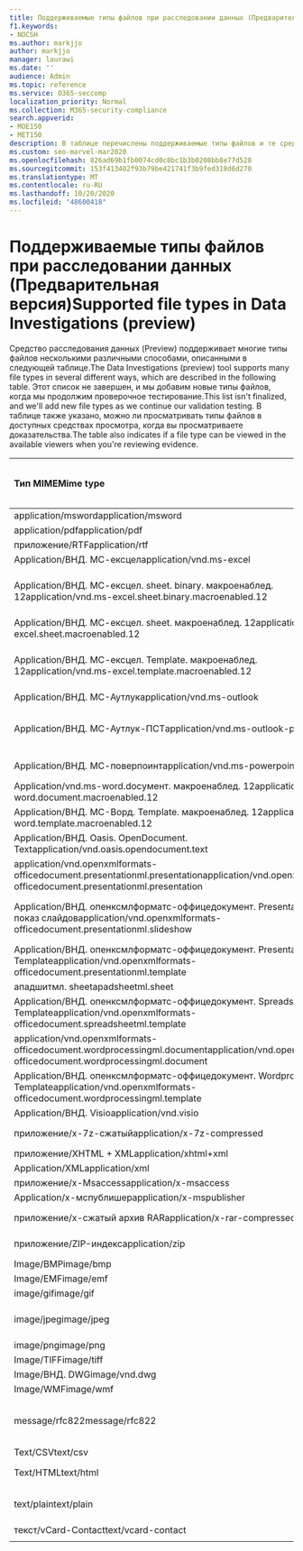 ```yaml
---
title: Поддерживаемые типы файлов при расследовании данных (Предварительная версия)
f1.keywords:
- NOCSH
ms.author: markjjo
author: markjjo
manager: laurawi
ms.date: ''
audience: Admin
ms.topic: reference
ms.service: O365-seccomp
localization_priority: Normal
ms.collection: M365-security-compliance
search.appverid:
- MOE150
- MET150
description: В таблице перечислены поддерживаемые типы файлов и те средства просмотра, которые они могут просматривать при расследовании данных (Предварительная версия).
ms.custom: seo-marvel-mar2020
ms.openlocfilehash: 826ad69b1fb0074cd0c8bc1b3b0208bb8e77d528
ms.sourcegitcommit: 153f413402f93b79be421741f3b9fed318d6d270
ms.translationtype: MT
ms.contentlocale: ru-RU
ms.lasthandoff: 10/20/2020
ms.locfileid: "48600418"
---
```

# <a name="supported-file-types-in-data-investigations-preview"></a><span data-ttu-id="a0a8b-103">Поддерживаемые типы файлов при расследовании данных (Предварительная версия)</span><span class="sxs-lookup"><span data-stu-id="a0a8b-103">Supported file types in Data Investigations (preview)</span></span>

<span data-ttu-id="a0a8b-104">Средство расследования данных (Preview) поддерживает многие типы файлов несколькими различными способами, описанными в следующей таблице.</span><span class="sxs-lookup"><span data-stu-id="a0a8b-104">The Data Investigations (preview) tool supports many file types in several different ways, which are described in the following table.</span></span> <span data-ttu-id="a0a8b-105">Этот список не завершен, и мы добавим новые типы файлов, когда мы продолжим проверочное тестирование.</span><span class="sxs-lookup"><span data-stu-id="a0a8b-105">This list isn't finalized, and we'll add new file types as we continue our validation testing.</span></span> <span data-ttu-id="a0a8b-106">В таблице также указано, можно ли просматривать типы файлов в доступных средствах просмотра, когда вы просматриваете доказательства.</span><span class="sxs-lookup"><span data-stu-id="a0a8b-106">The table also indicates if a file type can be viewed in the available viewers when you're reviewing evidence.</span></span>

| <span data-ttu-id="a0a8b-107">Тип MIME</span><span class="sxs-lookup"><span data-stu-id="a0a8b-107">Mime type</span></span> | <span data-ttu-id="a0a8b-108">Класс File</span><span class="sxs-lookup"><span data-stu-id="a0a8b-108">File class</span></span> | <span data-ttu-id="a0a8b-109">Встроенное средство просмотра</span><span class="sxs-lookup"><span data-stu-id="a0a8b-109">Native viewer</span></span> | <span data-ttu-id="a0a8b-110">Средство просмотра текста</span><span class="sxs-lookup"><span data-stu-id="a0a8b-110">Text viewer</span></span> | <span data-ttu-id="a0a8b-111">Средство просмотра примечаний</span><span class="sxs-lookup"><span data-stu-id="a0a8b-111">Annotate viewer</span></span> | <span data-ttu-id="a0a8b-112">Извлечение контейнера</span><span class="sxs-lookup"><span data-stu-id="a0a8b-112">Container extraction</span></span> | <span data-ttu-id="a0a8b-113">Расширения</span><span class="sxs-lookup"><span data-stu-id="a0a8b-113">Extensions</span></span> |
|:------|:------|:------|:------|:------|:------|:------|
|<span data-ttu-id="a0a8b-114">application/msword</span><span class="sxs-lookup"><span data-stu-id="a0a8b-114">application/msword</span></span> | <span data-ttu-id="a0a8b-115">Документ</span><span class="sxs-lookup"><span data-stu-id="a0a8b-115">Document</span></span> | <span data-ttu-id="a0a8b-116">Да</span><span class="sxs-lookup"><span data-stu-id="a0a8b-116">Yes</span></span> | <span data-ttu-id="a0a8b-117">Да</span><span class="sxs-lookup"><span data-stu-id="a0a8b-117">Yes</span></span> | <span data-ttu-id="a0a8b-118">Да</span><span class="sxs-lookup"><span data-stu-id="a0a8b-118">Yes</span></span> | <span data-ttu-id="a0a8b-119">Нет</span><span class="sxs-lookup"><span data-stu-id="a0a8b-119">No</span></span> | <span data-ttu-id="a0a8b-120">. doc;. dat</span><span class="sxs-lookup"><span data-stu-id="a0a8b-120">.doc; .dat</span></span> |
|<span data-ttu-id="a0a8b-121">application/pdf</span><span class="sxs-lookup"><span data-stu-id="a0a8b-121">application/pdf</span></span> | <span data-ttu-id="a0a8b-122">Документ</span><span class="sxs-lookup"><span data-stu-id="a0a8b-122">Document</span></span> | <span data-ttu-id="a0a8b-123">Да</span><span class="sxs-lookup"><span data-stu-id="a0a8b-123">Yes</span></span> | <span data-ttu-id="a0a8b-124">Да</span><span class="sxs-lookup"><span data-stu-id="a0a8b-124">Yes</span></span> | <span data-ttu-id="a0a8b-125">Да</span><span class="sxs-lookup"><span data-stu-id="a0a8b-125">Yes</span></span> | <span data-ttu-id="a0a8b-126">Нет</span><span class="sxs-lookup"><span data-stu-id="a0a8b-126">No</span></span> | <span data-ttu-id="a0a8b-127">PDF</span><span class="sxs-lookup"><span data-stu-id="a0a8b-127">.pdf</span></span> |
|<span data-ttu-id="a0a8b-128">приложение/RTF</span><span class="sxs-lookup"><span data-stu-id="a0a8b-128">application/rtf</span></span> | <span data-ttu-id="a0a8b-129">Документ</span><span class="sxs-lookup"><span data-stu-id="a0a8b-129">Document</span></span> | <span data-ttu-id="a0a8b-130">Да</span><span class="sxs-lookup"><span data-stu-id="a0a8b-130">Yes</span></span> | <span data-ttu-id="a0a8b-131">Да</span><span class="sxs-lookup"><span data-stu-id="a0a8b-131">Yes</span></span> | <span data-ttu-id="a0a8b-132">Да</span><span class="sxs-lookup"><span data-stu-id="a0a8b-132">Yes</span></span> | <span data-ttu-id="a0a8b-133">Нет</span><span class="sxs-lookup"><span data-stu-id="a0a8b-133">No</span></span> | <span data-ttu-id="a0a8b-134">RTF; DOC</span><span class="sxs-lookup"><span data-stu-id="a0a8b-134">.rtf; .doc</span></span> |
|<span data-ttu-id="a0a8b-135">Application/ВНД. МС-ексцел</span><span class="sxs-lookup"><span data-stu-id="a0a8b-135">application/vnd.ms-excel</span></span> | <span data-ttu-id="a0a8b-136">Документ</span><span class="sxs-lookup"><span data-stu-id="a0a8b-136">Document</span></span> | <span data-ttu-id="a0a8b-137">Да</span><span class="sxs-lookup"><span data-stu-id="a0a8b-137">Yes</span></span> | <span data-ttu-id="a0a8b-138">Да</span><span class="sxs-lookup"><span data-stu-id="a0a8b-138">Yes</span></span> | <span data-ttu-id="a0a8b-139">Да</span><span class="sxs-lookup"><span data-stu-id="a0a8b-139">Yes</span></span> | <span data-ttu-id="a0a8b-140">Нет</span><span class="sxs-lookup"><span data-stu-id="a0a8b-140">No</span></span> | <span data-ttu-id="a0a8b-141">XLS; dat</span><span class="sxs-lookup"><span data-stu-id="a0a8b-141">.xls; .dat</span></span> |
|<span data-ttu-id="a0a8b-142">Application/ВНД. МС-ексцел. sheet. binary. макроенаблед. 12</span><span class="sxs-lookup"><span data-stu-id="a0a8b-142">application/vnd.ms-excel.sheet.binary.macroenabled.12</span></span> | <span data-ttu-id="a0a8b-143">Производительность и формат открытого документа</span><span class="sxs-lookup"><span data-stu-id="a0a8b-143">Productivity / Open Document Format</span></span> | <span data-ttu-id="a0a8b-144">Да</span><span class="sxs-lookup"><span data-stu-id="a0a8b-144">Yes</span></span> | <span data-ttu-id="a0a8b-145">Да</span><span class="sxs-lookup"><span data-stu-id="a0a8b-145">Yes</span></span> | <span data-ttu-id="a0a8b-146">Нет</span><span class="sxs-lookup"><span data-stu-id="a0a8b-146">No</span></span> | <span data-ttu-id="a0a8b-147">Нет</span><span class="sxs-lookup"><span data-stu-id="a0a8b-147">No</span></span> | <span data-ttu-id="a0a8b-148">. xlsb</span><span class="sxs-lookup"><span data-stu-id="a0a8b-148">.xlsb</span></span> |
|<span data-ttu-id="a0a8b-149">Application/ВНД. МС-ексцел. sheet. макроенаблед. 12</span><span class="sxs-lookup"><span data-stu-id="a0a8b-149">application/vnd.ms-excel.sheet.macroenabled.12</span></span> | <span data-ttu-id="a0a8b-150">Документ</span><span class="sxs-lookup"><span data-stu-id="a0a8b-150">Document</span></span> | <span data-ttu-id="a0a8b-151">Да</span><span class="sxs-lookup"><span data-stu-id="a0a8b-151">Yes</span></span> | <span data-ttu-id="a0a8b-152">Да</span><span class="sxs-lookup"><span data-stu-id="a0a8b-152">Yes</span></span> | <span data-ttu-id="a0a8b-153">Да</span><span class="sxs-lookup"><span data-stu-id="a0a8b-153">Yes</span></span> | <span data-ttu-id="a0a8b-154">Нет</span><span class="sxs-lookup"><span data-stu-id="a0a8b-154">No</span></span> | <span data-ttu-id="a0a8b-155">. xlsm</span><span class="sxs-lookup"><span data-stu-id="a0a8b-155">.xlsm</span></span> |
|<span data-ttu-id="a0a8b-156">Application/ВНД. МС-ексцел. Template. макроенаблед. 12</span><span class="sxs-lookup"><span data-stu-id="a0a8b-156">application/vnd.ms-excel.template.macroenabled.12</span></span> | <span data-ttu-id="a0a8b-157">Производительность и формат открытого документа</span><span class="sxs-lookup"><span data-stu-id="a0a8b-157">Productivity / Open Document Format</span></span> | <span data-ttu-id="a0a8b-158">Нет</span><span class="sxs-lookup"><span data-stu-id="a0a8b-158">No</span></span> | <span data-ttu-id="a0a8b-159">Да</span><span class="sxs-lookup"><span data-stu-id="a0a8b-159">Yes</span></span> | <span data-ttu-id="a0a8b-160">Нет</span><span class="sxs-lookup"><span data-stu-id="a0a8b-160">No</span></span> | <span data-ttu-id="a0a8b-161">Нет</span><span class="sxs-lookup"><span data-stu-id="a0a8b-161">No</span></span> | <span data-ttu-id="a0a8b-162">. xltm</span><span class="sxs-lookup"><span data-stu-id="a0a8b-162">.xltm</span></span> |
|<span data-ttu-id="a0a8b-163">Application/ВНД. МС-Аутлук</span><span class="sxs-lookup"><span data-stu-id="a0a8b-163">application/vnd.ms-outlook</span></span> | <span data-ttu-id="a0a8b-164">Эффективность</span><span class="sxs-lookup"><span data-stu-id="a0a8b-164">Productivity</span></span> | <span data-ttu-id="a0a8b-165">Нет</span><span class="sxs-lookup"><span data-stu-id="a0a8b-165">No</span></span> | <span data-ttu-id="a0a8b-166">Нет</span><span class="sxs-lookup"><span data-stu-id="a0a8b-166">No</span></span> | <span data-ttu-id="a0a8b-167">Нет</span><span class="sxs-lookup"><span data-stu-id="a0a8b-167">No</span></span> | <span data-ttu-id="a0a8b-168">Нет</span><span class="sxs-lookup"><span data-stu-id="a0a8b-168">No</span></span> | <span data-ttu-id="a0a8b-169">. MSG</span><span class="sxs-lookup"><span data-stu-id="a0a8b-169">.msg</span></span> |
|<span data-ttu-id="a0a8b-170">Application/ВНД. МС-Аутлук-ПСТ</span><span class="sxs-lookup"><span data-stu-id="a0a8b-170">application/vnd.ms-outlook-pst</span></span> | <span data-ttu-id="a0a8b-171">Производительность и совместная работа</span><span class="sxs-lookup"><span data-stu-id="a0a8b-171">Productivity / Collaboration</span></span> | <span data-ttu-id="a0a8b-172">Нет</span><span class="sxs-lookup"><span data-stu-id="a0a8b-172">No</span></span> | <span data-ttu-id="a0a8b-173">Нет</span><span class="sxs-lookup"><span data-stu-id="a0a8b-173">No</span></span> | <span data-ttu-id="a0a8b-174">Нет</span><span class="sxs-lookup"><span data-stu-id="a0a8b-174">No</span></span> | <span data-ttu-id="a0a8b-175">Да</span><span class="sxs-lookup"><span data-stu-id="a0a8b-175">Yes</span></span> | <span data-ttu-id="a0a8b-176">PST-файл</span><span class="sxs-lookup"><span data-stu-id="a0a8b-176">.pst</span></span> |
|<span data-ttu-id="a0a8b-177">Application/ВНД. МС-поверпоинт</span><span class="sxs-lookup"><span data-stu-id="a0a8b-177">application/vnd.ms-powerpoint</span></span> | <span data-ttu-id="a0a8b-178">Документ</span><span class="sxs-lookup"><span data-stu-id="a0a8b-178">Document</span></span> | <span data-ttu-id="a0a8b-179">Да</span><span class="sxs-lookup"><span data-stu-id="a0a8b-179">Yes</span></span> | <span data-ttu-id="a0a8b-180">Да</span><span class="sxs-lookup"><span data-stu-id="a0a8b-180">Yes</span></span> | <span data-ttu-id="a0a8b-181">Да</span><span class="sxs-lookup"><span data-stu-id="a0a8b-181">Yes</span></span> | <span data-ttu-id="a0a8b-182">Нет</span><span class="sxs-lookup"><span data-stu-id="a0a8b-182">No</span></span> | <span data-ttu-id="a0a8b-183">PPT; PPS;. pot</span><span class="sxs-lookup"><span data-stu-id="a0a8b-183">.ppt; .pps; .pot</span></span> |
|<span data-ttu-id="a0a8b-184">Application/vnd.ms-word.docумент. макроенаблед. 12</span><span class="sxs-lookup"><span data-stu-id="a0a8b-184">application/vnd.ms-word.document.macroenabled.12</span></span> | <span data-ttu-id="a0a8b-185">Документ</span><span class="sxs-lookup"><span data-stu-id="a0a8b-185">Document</span></span> | <span data-ttu-id="a0a8b-186">Да</span><span class="sxs-lookup"><span data-stu-id="a0a8b-186">Yes</span></span> | <span data-ttu-id="a0a8b-187">Да</span><span class="sxs-lookup"><span data-stu-id="a0a8b-187">Yes</span></span> | <span data-ttu-id="a0a8b-188">Да</span><span class="sxs-lookup"><span data-stu-id="a0a8b-188">Yes</span></span> | <span data-ttu-id="a0a8b-189">Нет</span><span class="sxs-lookup"><span data-stu-id="a0a8b-189">No</span></span> | <span data-ttu-id="a0a8b-190">DOCM</span><span class="sxs-lookup"><span data-stu-id="a0a8b-190">.docm</span></span> |
|<span data-ttu-id="a0a8b-191">Application/ВНД. МС-Ворд. Template. макроенаблед. 12</span><span class="sxs-lookup"><span data-stu-id="a0a8b-191">application/vnd.ms-word.template.macroenabled.12</span></span> | <span data-ttu-id="a0a8b-192">Документ</span><span class="sxs-lookup"><span data-stu-id="a0a8b-192">Document</span></span> | <span data-ttu-id="a0a8b-193">Да</span><span class="sxs-lookup"><span data-stu-id="a0a8b-193">Yes</span></span> | <span data-ttu-id="a0a8b-194">Да</span><span class="sxs-lookup"><span data-stu-id="a0a8b-194">Yes</span></span> | <span data-ttu-id="a0a8b-195">Да</span><span class="sxs-lookup"><span data-stu-id="a0a8b-195">Yes</span></span> | <span data-ttu-id="a0a8b-196">Нет</span><span class="sxs-lookup"><span data-stu-id="a0a8b-196">No</span></span> | <span data-ttu-id="a0a8b-197">. dotm</span><span class="sxs-lookup"><span data-stu-id="a0a8b-197">.dotm</span></span> |
|<span data-ttu-id="a0a8b-198">Application/ВНД. Oasis. OpenDocument. Text</span><span class="sxs-lookup"><span data-stu-id="a0a8b-198">application/vnd.oasis.opendocument.text</span></span> | <span data-ttu-id="a0a8b-199">Документ</span><span class="sxs-lookup"><span data-stu-id="a0a8b-199">Document</span></span> | <span data-ttu-id="a0a8b-200">Да</span><span class="sxs-lookup"><span data-stu-id="a0a8b-200">Yes</span></span> | <span data-ttu-id="a0a8b-201">Да</span><span class="sxs-lookup"><span data-stu-id="a0a8b-201">Yes</span></span> | <span data-ttu-id="a0a8b-202">Да</span><span class="sxs-lookup"><span data-stu-id="a0a8b-202">Yes</span></span> | <span data-ttu-id="a0a8b-203">Нет</span><span class="sxs-lookup"><span data-stu-id="a0a8b-203">No</span></span> | <span data-ttu-id="a0a8b-204">Detection</span><span class="sxs-lookup"><span data-stu-id="a0a8b-204">.odt;</span></span>  |
|<span data-ttu-id="a0a8b-205">application/vnd.openxmlformats-officedocument.presentationml.presentation</span><span class="sxs-lookup"><span data-stu-id="a0a8b-205">application/vnd.openxmlformats-officedocument.presentationml.presentation</span></span> | <span data-ttu-id="a0a8b-206">Документ</span><span class="sxs-lookup"><span data-stu-id="a0a8b-206">Document</span></span> | <span data-ttu-id="a0a8b-207">Да</span><span class="sxs-lookup"><span data-stu-id="a0a8b-207">Yes</span></span> | <span data-ttu-id="a0a8b-208">Да</span><span class="sxs-lookup"><span data-stu-id="a0a8b-208">Yes</span></span> | <span data-ttu-id="a0a8b-209">Да</span><span class="sxs-lookup"><span data-stu-id="a0a8b-209">Yes</span></span> | <span data-ttu-id="a0a8b-210">Нет</span><span class="sxs-lookup"><span data-stu-id="a0a8b-210">No</span></span> | <span data-ttu-id="a0a8b-211">PPTX</span><span class="sxs-lookup"><span data-stu-id="a0a8b-211">.pptx</span></span> |
|<span data-ttu-id="a0a8b-212">Application/ВНД. опенксмлформатс-оффицедокумент. PresentationML. показ слайдов</span><span class="sxs-lookup"><span data-stu-id="a0a8b-212">application/vnd.openxmlformats-officedocument.presentationml.slideshow</span></span> | <span data-ttu-id="a0a8b-213">Производительность и формат открытого документа</span><span class="sxs-lookup"><span data-stu-id="a0a8b-213">Productivity / Open Document Format</span></span> | <span data-ttu-id="a0a8b-214">Да</span><span class="sxs-lookup"><span data-stu-id="a0a8b-214">Yes</span></span> | <span data-ttu-id="a0a8b-215">Да</span><span class="sxs-lookup"><span data-stu-id="a0a8b-215">Yes</span></span> | <span data-ttu-id="a0a8b-216">Да</span><span class="sxs-lookup"><span data-stu-id="a0a8b-216">Yes</span></span> | <span data-ttu-id="a0a8b-217">Нет</span><span class="sxs-lookup"><span data-stu-id="a0a8b-217">No</span></span> | <span data-ttu-id="a0a8b-218">. ppsx</span><span class="sxs-lookup"><span data-stu-id="a0a8b-218">.ppsx</span></span> |
|<span data-ttu-id="a0a8b-219">Application/ВНД. опенксмлформатс-оффицедокумент. PresentationML. Template</span><span class="sxs-lookup"><span data-stu-id="a0a8b-219">application/vnd.openxmlformats-officedocument.presentationml.template</span></span> | <span data-ttu-id="a0a8b-220">Документ</span><span class="sxs-lookup"><span data-stu-id="a0a8b-220">Document</span></span> | <span data-ttu-id="a0a8b-221">Да</span><span class="sxs-lookup"><span data-stu-id="a0a8b-221">Yes</span></span> | <span data-ttu-id="a0a8b-222">Да</span><span class="sxs-lookup"><span data-stu-id="a0a8b-222">Yes</span></span> | <span data-ttu-id="a0a8b-223">Да</span><span class="sxs-lookup"><span data-stu-id="a0a8b-223">Yes</span></span> | <span data-ttu-id="a0a8b-224">Нет</span><span class="sxs-lookup"><span data-stu-id="a0a8b-224">No</span></span> | <span data-ttu-id="a0a8b-225">. potx</span><span class="sxs-lookup"><span data-stu-id="a0a8b-225">.potx</span></span> |
| <span data-ttu-id="a0a8b-226">ападшитмл. sheet</span><span class="sxs-lookup"><span data-stu-id="a0a8b-226">apadsheetml.sheet</span></span> | <span data-ttu-id="a0a8b-227">Документ</span><span class="sxs-lookup"><span data-stu-id="a0a8b-227">Document</span></span> | <span data-ttu-id="a0a8b-228">Да</span><span class="sxs-lookup"><span data-stu-id="a0a8b-228">Yes</span></span> | <span data-ttu-id="a0a8b-229">Да</span><span class="sxs-lookup"><span data-stu-id="a0a8b-229">Yes</span></span> | <span data-ttu-id="a0a8b-230">Да</span><span class="sxs-lookup"><span data-stu-id="a0a8b-230">Yes</span></span> | <span data-ttu-id="a0a8b-231">Нет</span><span class="sxs-lookup"><span data-stu-id="a0a8b-231">No</span></span> | <span data-ttu-id="a0a8b-232">XLSX</span><span class="sxs-lookup"><span data-stu-id="a0a8b-232">.xlsx</span></span> |
|<span data-ttu-id="a0a8b-233">Application/ВНД. опенксмлформатс-оффицедокумент. SpreadsheetML. Template</span><span class="sxs-lookup"><span data-stu-id="a0a8b-233">application/vnd.openxmlformats-officedocument.spreadsheetml.template</span></span> | <span data-ttu-id="a0a8b-234">Документ</span><span class="sxs-lookup"><span data-stu-id="a0a8b-234">Document</span></span> | <span data-ttu-id="a0a8b-235">Да</span><span class="sxs-lookup"><span data-stu-id="a0a8b-235">Yes</span></span> | <span data-ttu-id="a0a8b-236">Да</span><span class="sxs-lookup"><span data-stu-id="a0a8b-236">Yes</span></span> | <span data-ttu-id="a0a8b-237">Да</span><span class="sxs-lookup"><span data-stu-id="a0a8b-237">Yes</span></span> | <span data-ttu-id="a0a8b-238">Нет</span><span class="sxs-lookup"><span data-stu-id="a0a8b-238">No</span></span> | <span data-ttu-id="a0a8b-239">. xltx</span><span class="sxs-lookup"><span data-stu-id="a0a8b-239">.xltx</span></span> |
|<span data-ttu-id="a0a8b-240">application/vnd.openxmlformats-officedocument.wordprocessingml.document</span><span class="sxs-lookup"><span data-stu-id="a0a8b-240">application/vnd.openxmlformats-officedocument.wordprocessingml.document</span></span> | <span data-ttu-id="a0a8b-241">Документ</span><span class="sxs-lookup"><span data-stu-id="a0a8b-241">Document</span></span> | <span data-ttu-id="a0a8b-242">Да</span><span class="sxs-lookup"><span data-stu-id="a0a8b-242">Yes</span></span> | <span data-ttu-id="a0a8b-243">Да</span><span class="sxs-lookup"><span data-stu-id="a0a8b-243">Yes</span></span> | <span data-ttu-id="a0a8b-244">Да</span><span class="sxs-lookup"><span data-stu-id="a0a8b-244">Yes</span></span> | <span data-ttu-id="a0a8b-245">Нет</span><span class="sxs-lookup"><span data-stu-id="a0a8b-245">No</span></span> | <span data-ttu-id="a0a8b-246">DOCX</span><span class="sxs-lookup"><span data-stu-id="a0a8b-246">.docx</span></span> |
|<span data-ttu-id="a0a8b-247">Application/ВНД. опенксмлформатс-оффицедокумент. WordprocessingML. Template</span><span class="sxs-lookup"><span data-stu-id="a0a8b-247">application/vnd.openxmlformats-officedocument.wordprocessingml.template</span></span> | <span data-ttu-id="a0a8b-248">Документ</span><span class="sxs-lookup"><span data-stu-id="a0a8b-248">Document</span></span> | <span data-ttu-id="a0a8b-249">Да</span><span class="sxs-lookup"><span data-stu-id="a0a8b-249">Yes</span></span> | <span data-ttu-id="a0a8b-250">Да</span><span class="sxs-lookup"><span data-stu-id="a0a8b-250">Yes</span></span> | <span data-ttu-id="a0a8b-251">Да</span><span class="sxs-lookup"><span data-stu-id="a0a8b-251">Yes</span></span> | <span data-ttu-id="a0a8b-252">Нет</span><span class="sxs-lookup"><span data-stu-id="a0a8b-252">No</span></span> | <span data-ttu-id="a0a8b-253">. dotx</span><span class="sxs-lookup"><span data-stu-id="a0a8b-253">.dotx</span></span> |
|<span data-ttu-id="a0a8b-254">Application/ВНД. Visio</span><span class="sxs-lookup"><span data-stu-id="a0a8b-254">application/vnd.visio</span></span> | <span data-ttu-id="a0a8b-255">Документ</span><span class="sxs-lookup"><span data-stu-id="a0a8b-255">Document</span></span> | <span data-ttu-id="a0a8b-256">Да</span><span class="sxs-lookup"><span data-stu-id="a0a8b-256">Yes</span></span> | <span data-ttu-id="a0a8b-257">Да</span><span class="sxs-lookup"><span data-stu-id="a0a8b-257">Yes</span></span> | <span data-ttu-id="a0a8b-258">Да</span><span class="sxs-lookup"><span data-stu-id="a0a8b-258">Yes</span></span> | <span data-ttu-id="a0a8b-259">Нет</span><span class="sxs-lookup"><span data-stu-id="a0a8b-259">No</span></span> | <span data-ttu-id="a0a8b-260">. VSD</span><span class="sxs-lookup"><span data-stu-id="a0a8b-260">.vsd</span></span> |
|<span data-ttu-id="a0a8b-261">приложение/x-7z-сжатый</span><span class="sxs-lookup"><span data-stu-id="a0a8b-261">application/x-7z-compressed</span></span> | <span data-ttu-id="a0a8b-262">Архив/контейнер</span><span class="sxs-lookup"><span data-stu-id="a0a8b-262">Archive / Container</span></span> | <span data-ttu-id="a0a8b-263">Нет</span><span class="sxs-lookup"><span data-stu-id="a0a8b-263">No</span></span> | <span data-ttu-id="a0a8b-264">Нет</span><span class="sxs-lookup"><span data-stu-id="a0a8b-264">No</span></span> | <span data-ttu-id="a0a8b-265">Нет</span><span class="sxs-lookup"><span data-stu-id="a0a8b-265">No</span></span> | <span data-ttu-id="a0a8b-266">Да</span><span class="sxs-lookup"><span data-stu-id="a0a8b-266">Yes</span></span> | <span data-ttu-id="a0a8b-267">.7z</span><span class="sxs-lookup"><span data-stu-id="a0a8b-267">.7z</span></span> |
|<span data-ttu-id="a0a8b-268">приложение/XHTML + XML</span><span class="sxs-lookup"><span data-stu-id="a0a8b-268">application/xhtml+xml</span></span> | <span data-ttu-id="a0a8b-269">Документ</span><span class="sxs-lookup"><span data-stu-id="a0a8b-269">Document</span></span> | <span data-ttu-id="a0a8b-270">Да</span><span class="sxs-lookup"><span data-stu-id="a0a8b-270">Yes</span></span> | <span data-ttu-id="a0a8b-271">Да</span><span class="sxs-lookup"><span data-stu-id="a0a8b-271">Yes</span></span> | <span data-ttu-id="a0a8b-272">Да</span><span class="sxs-lookup"><span data-stu-id="a0a8b-272">Yes</span></span> | <span data-ttu-id="a0a8b-273">Нет</span><span class="sxs-lookup"><span data-stu-id="a0a8b-273">No</span></span> | <span data-ttu-id="a0a8b-274">. XHTML</span><span class="sxs-lookup"><span data-stu-id="a0a8b-274">.xhtml</span></span> |
|<span data-ttu-id="a0a8b-275">Application/XML</span><span class="sxs-lookup"><span data-stu-id="a0a8b-275">application/xml</span></span> | <span data-ttu-id="a0a8b-276">Документ</span><span class="sxs-lookup"><span data-stu-id="a0a8b-276">Document</span></span> | <span data-ttu-id="a0a8b-277">Да</span><span class="sxs-lookup"><span data-stu-id="a0a8b-277">Yes</span></span> | <span data-ttu-id="a0a8b-278">Да</span><span class="sxs-lookup"><span data-stu-id="a0a8b-278">Yes</span></span> | <span data-ttu-id="a0a8b-279">Да</span><span class="sxs-lookup"><span data-stu-id="a0a8b-279">Yes</span></span> | <span data-ttu-id="a0a8b-280">Нет</span><span class="sxs-lookup"><span data-stu-id="a0a8b-280">No</span></span> | <span data-ttu-id="a0a8b-281">. XML</span><span class="sxs-lookup"><span data-stu-id="a0a8b-281">.xml</span></span> |
|<span data-ttu-id="a0a8b-282">приложение/x-Msaccess</span><span class="sxs-lookup"><span data-stu-id="a0a8b-282">application/x-msaccess</span></span> | <span data-ttu-id="a0a8b-283">Документ</span><span class="sxs-lookup"><span data-stu-id="a0a8b-283">Document</span></span> | <span data-ttu-id="a0a8b-284">Да</span><span class="sxs-lookup"><span data-stu-id="a0a8b-284">Yes</span></span> | <span data-ttu-id="a0a8b-285">Да</span><span class="sxs-lookup"><span data-stu-id="a0a8b-285">Yes</span></span> | <span data-ttu-id="a0a8b-286">Да</span><span class="sxs-lookup"><span data-stu-id="a0a8b-286">Yes</span></span> | <span data-ttu-id="a0a8b-287">Нет</span><span class="sxs-lookup"><span data-stu-id="a0a8b-287">No</span></span> | <span data-ttu-id="a0a8b-288">. mdb</span><span class="sxs-lookup"><span data-stu-id="a0a8b-288">.mdb</span></span> |
|<span data-ttu-id="a0a8b-289">Application/x-мспублишер</span><span class="sxs-lookup"><span data-stu-id="a0a8b-289">application/x-mspublisher</span></span> | <span data-ttu-id="a0a8b-290">Документ</span><span class="sxs-lookup"><span data-stu-id="a0a8b-290">Document</span></span> | <span data-ttu-id="a0a8b-291">Да</span><span class="sxs-lookup"><span data-stu-id="a0a8b-291">Yes</span></span> | <span data-ttu-id="a0a8b-292">Да</span><span class="sxs-lookup"><span data-stu-id="a0a8b-292">Yes</span></span> | <span data-ttu-id="a0a8b-293">Да</span><span class="sxs-lookup"><span data-stu-id="a0a8b-293">Yes</span></span> | <span data-ttu-id="a0a8b-294">Нет</span><span class="sxs-lookup"><span data-stu-id="a0a8b-294">No</span></span> | <span data-ttu-id="a0a8b-295">. pub</span><span class="sxs-lookup"><span data-stu-id="a0a8b-295">.pub</span></span> |
|<span data-ttu-id="a0a8b-296">приложение/x-сжатый архив RAR</span><span class="sxs-lookup"><span data-stu-id="a0a8b-296">application/x-rar-compressed</span></span> | <span data-ttu-id="a0a8b-297">Архив/контейнер</span><span class="sxs-lookup"><span data-stu-id="a0a8b-297">Archive / Container</span></span> | <span data-ttu-id="a0a8b-298">Нет</span><span class="sxs-lookup"><span data-stu-id="a0a8b-298">No</span></span> | <span data-ttu-id="a0a8b-299">Нет</span><span class="sxs-lookup"><span data-stu-id="a0a8b-299">No</span></span> | <span data-ttu-id="a0a8b-300">Нет</span><span class="sxs-lookup"><span data-stu-id="a0a8b-300">No</span></span> | <span data-ttu-id="a0a8b-301">Да</span><span class="sxs-lookup"><span data-stu-id="a0a8b-301">Yes</span></span> | <span data-ttu-id="a0a8b-302">. rar</span><span class="sxs-lookup"><span data-stu-id="a0a8b-302">.rar</span></span> |
| <span data-ttu-id="a0a8b-303">приложение/ZIP-индекс</span><span class="sxs-lookup"><span data-stu-id="a0a8b-303">application/zip</span></span> | <span data-ttu-id="a0a8b-304">Архив/контейнер</span><span class="sxs-lookup"><span data-stu-id="a0a8b-304">Archive / Container</span></span> | <span data-ttu-id="a0a8b-305">Нет</span><span class="sxs-lookup"><span data-stu-id="a0a8b-305">No</span></span> | <span data-ttu-id="a0a8b-306">Нет</span><span class="sxs-lookup"><span data-stu-id="a0a8b-306">No</span></span> | <span data-ttu-id="a0a8b-307">Нет</span><span class="sxs-lookup"><span data-stu-id="a0a8b-307">No</span></span> | <span data-ttu-id="a0a8b-308">Да</span><span class="sxs-lookup"><span data-stu-id="a0a8b-308">Yes</span></span> | <span data-ttu-id="a0a8b-309">ZIP</span><span class="sxs-lookup"><span data-stu-id="a0a8b-309">.zip</span></span> |
|<span data-ttu-id="a0a8b-310">Image/BMP</span><span class="sxs-lookup"><span data-stu-id="a0a8b-310">image/bmp</span></span> | <span data-ttu-id="a0a8b-311">Изображение</span><span class="sxs-lookup"><span data-stu-id="a0a8b-311">Image</span></span> | <span data-ttu-id="a0a8b-312">Да</span><span class="sxs-lookup"><span data-stu-id="a0a8b-312">Yes</span></span> | <span data-ttu-id="a0a8b-313">Да</span><span class="sxs-lookup"><span data-stu-id="a0a8b-313">Yes</span></span> | <span data-ttu-id="a0a8b-314">Да</span><span class="sxs-lookup"><span data-stu-id="a0a8b-314">Yes</span></span> | <span data-ttu-id="a0a8b-315">Нет</span><span class="sxs-lookup"><span data-stu-id="a0a8b-315">No</span></span> | <span data-ttu-id="a0a8b-316">BMP</span><span class="sxs-lookup"><span data-stu-id="a0a8b-316">.bmp</span></span> |
|<span data-ttu-id="a0a8b-317">Image/EMF</span><span class="sxs-lookup"><span data-stu-id="a0a8b-317">image/emf</span></span> | <span data-ttu-id="a0a8b-318">Изображение</span><span class="sxs-lookup"><span data-stu-id="a0a8b-318">Image</span></span> | <span data-ttu-id="a0a8b-319">Да</span><span class="sxs-lookup"><span data-stu-id="a0a8b-319">Yes</span></span> | <span data-ttu-id="a0a8b-320">Да</span><span class="sxs-lookup"><span data-stu-id="a0a8b-320">Yes</span></span> | <span data-ttu-id="a0a8b-321">Да</span><span class="sxs-lookup"><span data-stu-id="a0a8b-321">Yes</span></span> | <span data-ttu-id="a0a8b-322">Нет</span><span class="sxs-lookup"><span data-stu-id="a0a8b-322">No</span></span> | <span data-ttu-id="a0a8b-323">EMF</span><span class="sxs-lookup"><span data-stu-id="a0a8b-323">.emf</span></span> |
|<span data-ttu-id="a0a8b-324">image/gif</span><span class="sxs-lookup"><span data-stu-id="a0a8b-324">image/gif</span></span> | <span data-ttu-id="a0a8b-325">Документ</span><span class="sxs-lookup"><span data-stu-id="a0a8b-325">Document</span></span> | <span data-ttu-id="a0a8b-326">Да</span><span class="sxs-lookup"><span data-stu-id="a0a8b-326">Yes</span></span> | <span data-ttu-id="a0a8b-327">Да</span><span class="sxs-lookup"><span data-stu-id="a0a8b-327">Yes</span></span> | <span data-ttu-id="a0a8b-328">Да</span><span class="sxs-lookup"><span data-stu-id="a0a8b-328">Yes</span></span> | <span data-ttu-id="a0a8b-329">Нет</span><span class="sxs-lookup"><span data-stu-id="a0a8b-329">No</span></span> | <span data-ttu-id="a0a8b-330">GIF</span><span class="sxs-lookup"><span data-stu-id="a0a8b-330">.gif</span></span> |
|<span data-ttu-id="a0a8b-331">image/jpeg</span><span class="sxs-lookup"><span data-stu-id="a0a8b-331">image/jpeg</span></span> | <span data-ttu-id="a0a8b-332">Изображение</span><span class="sxs-lookup"><span data-stu-id="a0a8b-332">Image</span></span> | <span data-ttu-id="a0a8b-333">Да</span><span class="sxs-lookup"><span data-stu-id="a0a8b-333">Yes</span></span> | <span data-ttu-id="a0a8b-334">Да</span><span class="sxs-lookup"><span data-stu-id="a0a8b-334">Yes</span></span> | <span data-ttu-id="a0a8b-335">Да</span><span class="sxs-lookup"><span data-stu-id="a0a8b-335">Yes</span></span> | <span data-ttu-id="a0a8b-336">Нет</span><span class="sxs-lookup"><span data-stu-id="a0a8b-336">No</span></span> | <span data-ttu-id="a0a8b-337">JPG;. JPEG;. dat;. жпгт</span><span class="sxs-lookup"><span data-stu-id="a0a8b-337">.jpg; .jpeg; .dat; .jpgt</span></span> |
|<span data-ttu-id="a0a8b-338">image/png</span><span class="sxs-lookup"><span data-stu-id="a0a8b-338">image/png</span></span> | <span data-ttu-id="a0a8b-339">Изображение</span><span class="sxs-lookup"><span data-stu-id="a0a8b-339">Image</span></span> | <span data-ttu-id="a0a8b-340">Да</span><span class="sxs-lookup"><span data-stu-id="a0a8b-340">Yes</span></span> | <span data-ttu-id="a0a8b-341">Да</span><span class="sxs-lookup"><span data-stu-id="a0a8b-341">Yes</span></span> | <span data-ttu-id="a0a8b-342">Да</span><span class="sxs-lookup"><span data-stu-id="a0a8b-342">Yes</span></span> | <span data-ttu-id="a0a8b-343">Нет</span><span class="sxs-lookup"><span data-stu-id="a0a8b-343">No</span></span> | <span data-ttu-id="a0a8b-344">PNG</span><span class="sxs-lookup"><span data-stu-id="a0a8b-344">.png</span></span> |
|<span data-ttu-id="a0a8b-345">Image/TIFF</span><span class="sxs-lookup"><span data-stu-id="a0a8b-345">image/tiff</span></span> | <span data-ttu-id="a0a8b-346">Изображение</span><span class="sxs-lookup"><span data-stu-id="a0a8b-346">Image</span></span> | <span data-ttu-id="a0a8b-347">Да</span><span class="sxs-lookup"><span data-stu-id="a0a8b-347">Yes</span></span> | <span data-ttu-id="a0a8b-348">Да</span><span class="sxs-lookup"><span data-stu-id="a0a8b-348">Yes</span></span> | <span data-ttu-id="a0a8b-349">Да</span><span class="sxs-lookup"><span data-stu-id="a0a8b-349">Yes</span></span> | <span data-ttu-id="a0a8b-350">Нет</span><span class="sxs-lookup"><span data-stu-id="a0a8b-350">No</span></span> | <span data-ttu-id="a0a8b-351">TIF</span><span class="sxs-lookup"><span data-stu-id="a0a8b-351">.tif</span></span> |
|<span data-ttu-id="a0a8b-352">Image/ВНД. DWG</span><span class="sxs-lookup"><span data-stu-id="a0a8b-352">image/vnd.dwg</span></span> | <span data-ttu-id="a0a8b-353">Документ</span><span class="sxs-lookup"><span data-stu-id="a0a8b-353">Document</span></span> | <span data-ttu-id="a0a8b-354">Да</span><span class="sxs-lookup"><span data-stu-id="a0a8b-354">Yes</span></span> | <span data-ttu-id="a0a8b-355">Да</span><span class="sxs-lookup"><span data-stu-id="a0a8b-355">Yes</span></span> | <span data-ttu-id="a0a8b-356">Да</span><span class="sxs-lookup"><span data-stu-id="a0a8b-356">Yes</span></span> | <span data-ttu-id="a0a8b-357">Нет</span><span class="sxs-lookup"><span data-stu-id="a0a8b-357">No</span></span> | <span data-ttu-id="a0a8b-358">DWG;. DXF;</span><span class="sxs-lookup"><span data-stu-id="a0a8b-358">.dwg; .dxf;</span></span> |
|<span data-ttu-id="a0a8b-359">Image/WMF</span><span class="sxs-lookup"><span data-stu-id="a0a8b-359">image/wmf</span></span> | <span data-ttu-id="a0a8b-360">Документ</span><span class="sxs-lookup"><span data-stu-id="a0a8b-360">Document</span></span> | <span data-ttu-id="a0a8b-361">Да</span><span class="sxs-lookup"><span data-stu-id="a0a8b-361">Yes</span></span> | <span data-ttu-id="a0a8b-362">Да</span><span class="sxs-lookup"><span data-stu-id="a0a8b-362">Yes</span></span> | <span data-ttu-id="a0a8b-363">Да</span><span class="sxs-lookup"><span data-stu-id="a0a8b-363">Yes</span></span> | <span data-ttu-id="a0a8b-364">Нет</span><span class="sxs-lookup"><span data-stu-id="a0a8b-364">No</span></span> | <span data-ttu-id="a0a8b-365">. WMF</span><span class="sxs-lookup"><span data-stu-id="a0a8b-365">.wmf</span></span> |
| <span data-ttu-id="a0a8b-366">message/rfc822</span><span class="sxs-lookup"><span data-stu-id="a0a8b-366">message/rfc822</span></span> | <span data-ttu-id="a0a8b-367">Производительность и совместная работа</span><span class="sxs-lookup"><span data-stu-id="a0a8b-367">Productivity / Collaboration</span></span> | <span data-ttu-id="a0a8b-368">Нет</span><span class="sxs-lookup"><span data-stu-id="a0a8b-368">No</span></span> | <span data-ttu-id="a0a8b-369">Нет</span><span class="sxs-lookup"><span data-stu-id="a0a8b-369">No</span></span> | <span data-ttu-id="a0a8b-370">Нет</span><span class="sxs-lookup"><span data-stu-id="a0a8b-370">No</span></span> | <span data-ttu-id="a0a8b-371">Нет</span><span class="sxs-lookup"><span data-stu-id="a0a8b-371">No</span></span> | <span data-ttu-id="a0a8b-372">EML</span><span class="sxs-lookup"><span data-stu-id="a0a8b-372">.eml</span></span> |
|<span data-ttu-id="a0a8b-373">Text/CSV</span><span class="sxs-lookup"><span data-stu-id="a0a8b-373">text/csv</span></span> | <span data-ttu-id="a0a8b-374">Документ</span><span class="sxs-lookup"><span data-stu-id="a0a8b-374">Document</span></span> | <span data-ttu-id="a0a8b-375">Да</span><span class="sxs-lookup"><span data-stu-id="a0a8b-375">Yes</span></span> | <span data-ttu-id="a0a8b-376">Да</span><span class="sxs-lookup"><span data-stu-id="a0a8b-376">Yes</span></span> | <span data-ttu-id="a0a8b-377">Да</span><span class="sxs-lookup"><span data-stu-id="a0a8b-377">Yes</span></span> | <span data-ttu-id="a0a8b-378">Нет</span><span class="sxs-lookup"><span data-stu-id="a0a8b-378">No</span></span> | <span data-ttu-id="a0a8b-379">CSV-файл</span><span class="sxs-lookup"><span data-stu-id="a0a8b-379">.csv</span></span> |
|<span data-ttu-id="a0a8b-380">Text/HTML</span><span class="sxs-lookup"><span data-stu-id="a0a8b-380">text/html</span></span> | <span data-ttu-id="a0a8b-381">Документ</span><span class="sxs-lookup"><span data-stu-id="a0a8b-381">Document</span></span> | <span data-ttu-id="a0a8b-382">Да</span><span class="sxs-lookup"><span data-stu-id="a0a8b-382">Yes</span></span> | <span data-ttu-id="a0a8b-383">Да</span><span class="sxs-lookup"><span data-stu-id="a0a8b-383">Yes</span></span> | <span data-ttu-id="a0a8b-384">Да</span><span class="sxs-lookup"><span data-stu-id="a0a8b-384">Yes</span></span> | <span data-ttu-id="a0a8b-385">Нет</span><span class="sxs-lookup"><span data-stu-id="a0a8b-385">No</span></span> | <span data-ttu-id="a0a8b-386">HTML;. shtml;. htm</span><span class="sxs-lookup"><span data-stu-id="a0a8b-386">.html; .shtml; .htm</span></span> |
|<span data-ttu-id="a0a8b-387">text/plain</span><span class="sxs-lookup"><span data-stu-id="a0a8b-387">text/plain</span></span> | <span data-ttu-id="a0a8b-388">Документ</span><span class="sxs-lookup"><span data-stu-id="a0a8b-388">Document</span></span> | <span data-ttu-id="a0a8b-389">Да</span><span class="sxs-lookup"><span data-stu-id="a0a8b-389">Yes</span></span> | <span data-ttu-id="a0a8b-390">Да</span><span class="sxs-lookup"><span data-stu-id="a0a8b-390">Yes</span></span> | <span data-ttu-id="a0a8b-391">Да</span><span class="sxs-lookup"><span data-stu-id="a0a8b-391">Yes</span></span> | <span data-ttu-id="a0a8b-392">Нет</span><span class="sxs-lookup"><span data-stu-id="a0a8b-392">No</span></span> | <span data-ttu-id="a0a8b-393">. txt;. CSS;. Con;. pl;. csv;. dat</span><span class="sxs-lookup"><span data-stu-id="a0a8b-393">.txt; .css;.con; .pl; .csv; .dat</span></span> |
|<span data-ttu-id="a0a8b-394">текст/vCard-Contact</span><span class="sxs-lookup"><span data-stu-id="a0a8b-394">text/vcard-contact</span></span> | <span data-ttu-id="a0a8b-395">Документ</span><span class="sxs-lookup"><span data-stu-id="a0a8b-395">Document</span></span> | <span data-ttu-id="a0a8b-396">Да</span><span class="sxs-lookup"><span data-stu-id="a0a8b-396">Yes</span></span> | <span data-ttu-id="a0a8b-397">Да</span><span class="sxs-lookup"><span data-stu-id="a0a8b-397">Yes</span></span> | <span data-ttu-id="a0a8b-398">Да</span><span class="sxs-lookup"><span data-stu-id="a0a8b-398">Yes</span></span> | <span data-ttu-id="a0a8b-399">Нет</span><span class="sxs-lookup"><span data-stu-id="a0a8b-399">No</span></span> | <span data-ttu-id="a0a8b-400">. vcf</span><span class="sxs-lookup"><span data-stu-id="a0a8b-400">.vcf</span></span> |
||||||||
